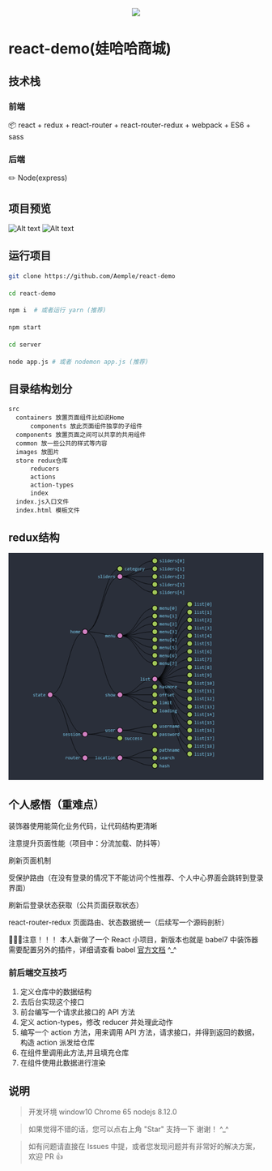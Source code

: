 <p align="center">
<img src="https://img.shields.io/badge/Language-%20JavaScript%20-f9e229.svg">
</p>

# react-demo(娃哈哈商城)

##  技术栈

### 前端

📦 react + redux + react-router + react-router-redux + webpack + ES6 + sass

### 后端
 ✏️ Node(express)

## 项目预览

![Alt text](Read/sy.gif)
![Alt text](Read/qt.gif)

## 运行项目

```bash
git clone https://github.com/Aemple/react-demo

cd react-demo

npm i  # 或者运行 yarn (推荐)
 
npm start

cd server

node app.js # 或者 nodemon app.js (推荐)
```

## 目录结构划分

```
src
  containers 放置页面组件比如说Home
      components 放此页面组件独享的子组件
  components 放置页面之间可以共享的共用组件
  common 放一些公共的样式等内容
  images 放图片
  store redux仓库 
      reducers
      actions
      action-types
      index
  index.js入口文件
  index.html 模板文件
```

## redux结构

![Alt text](Read/state.png)

## 个人感悟（重难点）

装饰器使用能简化业务代码，让代码结构更清晰

注意提升页面性能（项目中：分流加载、防抖等）

刷新页面机制

受保护路由（在没有登录的情况下不能访问个性推荐、个人中心界面会跳转到登录界面）

刷新后登录状态获取（公共页面获取状态）

react-router-redux 页面路由、状态数据统一（后续写一个源码剖析）

💋💋💋注意！！！ 本人新做了一个 React 小项目，新版本也就是 babel7 中装饰器需要配置另外的插件，详细请查看 babel [官方文档](https://babeljs.io/docs/en/) ^_^



### 前后端交互技巧

1. 定义仓库中的数据结构
2. 去后台实现这个接口
3. 前台编写一个请求此接口的 API 方法
4. 定义 action-types，修改 reducer 并处理此动作
5. 编写一个 action 方法，用来调用 API 方法，请求接口，并得到返回的数据，构造 action 派发给仓库
6. 在组件里调用此方法,并且填充仓库
7. 在组件使用此数据进行渲染

## 说明

  >  开发环境 window10  Chrome 65  nodejs 8.12.0

  >  如果觉得不错的话，您可以点右上角 "Star" 支持一下 谢谢！ ^_^

  >  如有问题请直接在 Issues 中提，或者您发现问题并有非常好的解决方案，欢迎 PR 👍

